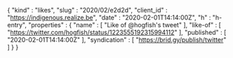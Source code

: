 {
  "kind" : "likes",
  "slug" : "2020/02/e2d2d",
  "client_id" : "https://indigenous.realize.be",
  "date" : "2020-02-01T14:14:00Z",
  "h" : "h-entry",
  "properties" : {
    "name" : [ "Like of @hogfish's tweet" ],
    "like-of" : [ "https://twitter.com/hogfish/status/1223555192315994112" ],
    "published" : [ "2020-02-01T14:14:00Z" ],
    "syndication" : [ "https://brid.gy/publish/twitter" ]
  }
}
